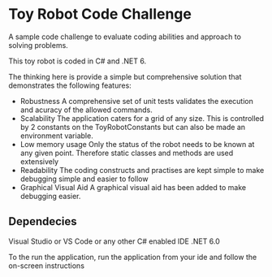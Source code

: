 ﻿# **Toy Robot Code Challenge**

A sample code challenge to evaluate coding abilities and approach to solving problems.

This toy robot is coded in C# and .NET 6.

The thinking here is provide a simple but comprehensive solution that demonstrates the following features:

- Robustness
	 A comprehensive set of unit tests validates the execution and acuracy of the allowed commands.
- Scalability
	 The application caters for a grid of any size. This is controlled by 2 constants on the ToyRobotConstants but can also be made an environment variable.
- Low memory usage
	Only the status of the robot needs to be known at any given point. Therefore static classes and methods are used extensively
- Readability
	The coding constructs and practises are kept simple to make debugging simple and easier to follow
- Graphical Visual Aid
	A graphical visual aid has been added to make debugging easier.

## Dependecies

Visual Studio or VS Code or any other C# enabled IDE
.NET 6.0

To the run the application, run the application from your ide and follow the on-screen instructions